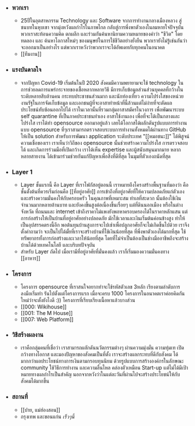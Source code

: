 - ### พวกเรา
	- 25ปีในอุตสาหกรรม Technology และ Software จากการทำงานกลางเมืองหลวง สู่ชนบทในหุบเขา จากมุ่งหวังผลกำไรในภาพไกล กลับสู่การพึ่งพาตัวเองในลมหายใจปัจจุบัน พวกเราสะท้อนความคิด ตกผลึก และร่วมกันค้นหานิยามความหมายของคำว่า "ชีวิต" โดยทดลอง และ ค้นหาโอกาสใหม่ๆ ของมนุษย์ในการใช้ชีวิตอย่างยั่งยืน พวกเรายังไม่รู้เช่นกันว่าจะออกมาเป็นอย่างไร แต่พวกเราหวังว่าพวกเราจะได้อัพเดทกับทุกคนในอนาคต
	- [[ทีมงาน]]
- ### แรงบันดาลใจ
	- จากปัญหา Covid-19 เริ่มต้นในปี 2020 สังคมมีความพยายามจะใช้ technology ในการช่วยลดการแพร่กระจายของเชื้อหลากหลายวิธี มีการเก็บข้อมูลส่วนส่วนบุคคลที่กว้างในระดับหลายสิบล้านคน กระทบประชาชนส่วนมาก และนักท่องเที่ยว ความโปร่งใสของหน่วยงานรัฐในการจัดเก็บข้อมูล และเอกชนผู้ที่จะอาสาทำหน้าที่นี้ล้วนแต่ไม่ง่ายที่จะตัดผลประโยชน์ทับซ้อนออกไปได้ เราในเวลานั้นที่รวมกลุ่มอาสาสมัครในวงการ เพื่อพัฒนาระบบ self quarantine ที่เป็นภาคประชาชนทำเอง อาสาใช้งานเอง เพื่อที่จะได้เป็นกลางและโปร่งใส เราได้ทำ opensource ออกมาอยู่แล้ว เลยได้โอกาสได้ผลักดันรูปแบบการทำงานแบบ opensource ที่ๆเราสามารถตรวจสอบระบบการทำงานทั้งหมดได้ผ่านทาง GitHub ให้เป็น solution สำหรับการพัฒนา application ระดับประเทศ "[[หมอชนะ]]" ได้พิสูจน์ความเชื่อของเรา เราเห็นว่าวิถีของ opensource นั้นช่วยสร้างความโปร่งใส การตรวจสอบได้ และเกิดการร่วมมือที่เปิดกว้าง เราได้เห็น expertise และผู้สนับสนุนมากมาย หลากหลายสายงาน ได้เข้ามาร่วมช่วยกันแก้ปัญหาเพื่อสิ่งที่ดีที่สุด ในมุมที่ตัวเองถนัดที่สุด
- ### Layer 1
	- Layer ชั้นแรกนี้ คือ Layer ที่เราโฟกัสอยู่ตอนนี้ เราหมายถึงโครงสร้างพื้นฐานที่มองว่า คือ ชั้นตั้งต้นที่ควรเริ่มก่อนคือ [[ที่อยู่อาศัย]] การเข้าถึงที่อยู่อาศัยที่ให้ความปลอดภัยแก่ตัวเอง และสร้างความมั่นคงให้กับครอบครัว ในคุณภาพที่เหมาะสม ทำเลที่สะดวก นั้นต้องใช้เงินจำนวนมากหลายล้านบาท และยังคงขึ้นสูงต่อเนื่องขึ้นเรื่อยๆ แต่ที่ดินนอกเมือง หรือในต่างจังหวัด ที่ถนนและ internet เข้าถึงราคาไม่แพงยังพอหาครอบครองได้ในราคาหลักแสน แต่การก่อสร้างให้เป็นบ้านที่อยู่อาศัยอย่างปลอดภัย มักใช้เวลาและเงินเริ่มต้นค่อนข้างสูง ทำให้เป็นอุปสรรคตรงนี้อีก พอต้นทุนบ้านสูงการจะไปเช่าเพื่อปลูกอาศัยก็จะไม่เกิดขึ้นไปด้วย เราจึงตั้งคำถามว่า จะเป็นไปได้มั้ยที่เราจะสร้างบ้านที่ใช้เงินน้อยที่สุด ที่พึ่งพาตัวเองได้มากที่สุด ใช้ทรัพยากรทั้งการก่อสร้างและเวลาให้น้อยที่สุด โดยที่ไม่จำเป็นต้องเป็นช่างมืออาชีพถึงจะสร้างบ้านได้ด้วยเทคโนโลยี และบริบทปัจจุบัน
	- สำหรับ Layer ถัดไป เมื่อเรามีที่อยู่อาศัยที่มั่นคงแล้ว เราก็เริ่มมองความมั่นคงทาง [[อาหาร]]
- ### โครงการ
	- โครงการ opensource ที่เราสนใจอยากทำจะใช้รหัสตัวเลข 3หลัก เรียงตามลำดับการลงมือเริ่มทำ รันไปตั้งแต่โครงการแรก เมื่อจะครบ 1000 โครงการในอนาคตเราค่อยคิดกันใหม่ว่าจะตั้งยังไงดี :)) โครงการที่เรียบเรียงเนื้อหาแล้วบางส่วน
	- [[000: Wikihouse]]
	- [[001: The M House]]
	- [[007: Web Platform]]
- ### วิธีสร้างผลงาน
	- เราคือกลุ่มคนที่เชื่อว่า เราสามารถผลักดันนวัตกรรมต่างๆ ผ่านความมุ่งมั่น ความทุ่มเท เปิดกว้างทางโอกาส  และมองปัญหาของสังคมเป็นที่ตั้ง เราจะสร้างผลกระทบที่ดีกับสังคม ได้มากกว่าผลประโยชน์ทางการเงินตามกรอบทุนนิยม ด้วยรูปแบบการสร้างองค์กรในลักษณะ community ใช้วิธีการทำงาน และความลื่นไหล คล่องตัวเหมือน Start-up แต่ไม่ได้มีเป้าหมายทางผลกำไรเป็นสำคัญ นอกจากหวังว่าในแต่ละวันที่ผ่านไปจะสร้างประโยชน์ให้กับสังคมได้มากขึ้น
- ### สถานที่
	- [[ปาย, แม่ฮ่องสอน]]
	- กรุงเทพ และขอนแก่น *เร็วๆนี้*